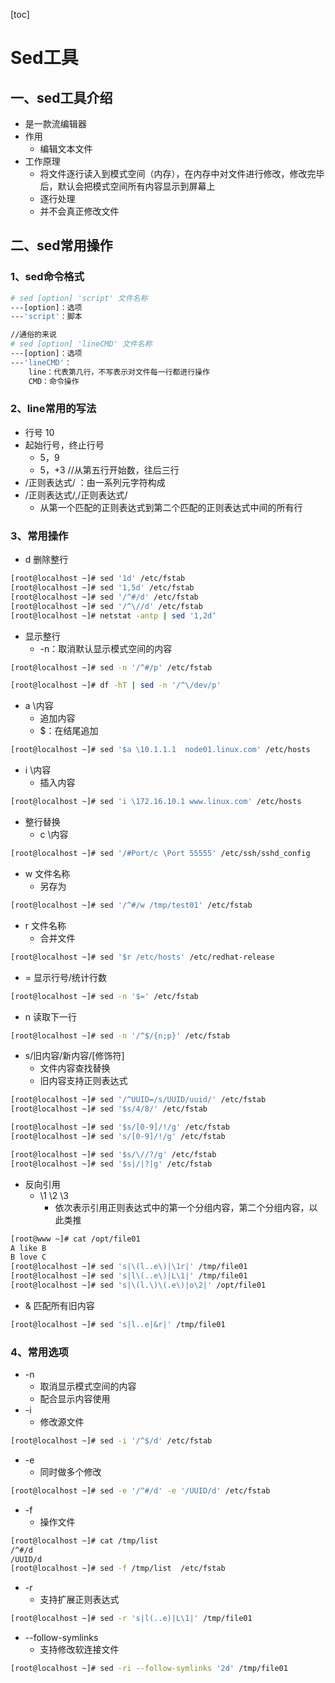 [toc]

# Sed工具

## 一、sed工具介绍

* 是一款流编辑器
* 作用
  * 编辑文本文件
* 工作原理
  * 将文件逐行读入到模式空间（内存），在内存中对文件进行修改，修改完毕后，默认会把模式空间所有内容显示到屏幕上
  * 逐行处理
  * 并不会真正修改文件

## 二、sed常用操作

### 1、sed命令格式

```bash
# sed [option] 'script' 文件名称
---[option]：选项
---'script'：脚本

//通俗的来说
# sed [option] 'lineCMD' 文件名称
---[option]：选项
---'lineCMD'：
	line：代表第几行，不写表示对文件每一行都进行操作
	CMD：命令操作
```

### 2、line常用的写法

* 行号	10
* 起始行号，终止行号
  * 5，9
  * 5，+3   //从第五行开始数，往后三行
* /正则表达式/      ：由一系列元字符构成
* /正则表达式/,/正则表达式/
  * 从第一个匹配的正则表达式到第二个匹配的正则表达式中间的所有行

### 3、常用操作

* d	删除整行

```bash
[root@localhost ~]# sed '1d' /etc/fstab 
[root@localhost ~]# sed '1,5d' /etc/fstab 
[root@localhost ~]# sed '/^#/d' /etc/fstab 
[root@localhost ~]# sed '/^\//d' /etc/fstab 
[root@localhost ~]# netstat -antp | sed '1,2d‘
```

* 显示整行
  * -n：取消默认显示模式空间的内容

```bash
[root@localhost ~]# sed -n '/^#/p' /etc/fstab 

[root@localhost ~]# df -hT | sed -n '/^\/dev/p'
```

* a \内容     
  * 追加内容
  * $：在结尾追加

```bash
[root@localhost ~]# sed '$a \10.1.1.1  node01.linux.com' /etc/hosts
```

* i  \内容
  * 插入内容

```bash
[root@localhost ~]# sed 'i \172.16.10.1 www.linux.com' /etc/hosts
```

* 整行替换
  * c  \内容

```bash
[root@localhost ~]# sed '/#Port/c \Port 55555' /etc/ssh/sshd_config 
```

* w 文件名称		
  * 另存为

```bash
[root@localhost ~]# sed '/^#/w /tmp/test01' /etc/fstab 
```

* r	文件名称	
  * 合并文件

```bash
[root@localhost ~]# sed '$r /etc/hosts' /etc/redhat-release 
```

* =	显示行号/统计行数

```bash
[root@localhost ~]# sed -n '$=' /etc/fstab 
```

* n  读取下一行

```bash
[root@localhost ~]# sed -n '/^$/{n;p}' /etc/fstab 
```

* s/旧内容/新内容/[修饰符]
  * 文件内容查找替换
  * 旧内容支持正则表达式

```bash
[root@localhost ~]# sed '/^UUID=/s/UUID/uuid/' /etc/fstab 
[root@localhost ~]# sed '$s/4/8/' /etc/fstab 

[root@localhost ~]# sed '$s/[0-9]/!/g' /etc/fstab 
[root@localhost ~]# sed 's/[0-9]/!/g' /etc/fstab 

[root@localhost ~]# sed '$s/\//?/g' /etc/fstab 
[root@localhost ~]# sed '$s|/|?|g' /etc/fstab 
```

* 反向引用
  * \1   \2   \3
    * 依次表示引用正则表达式中的第一个分组内容，第二个分组内容，以此类推

```bash
[root@www ~]# cat /opt/file01 
A like B
B love C
[root@localhost ~]# sed 's|\(l..e\)|\1r|' /tmp/file01
[root@localhost ~]# sed 's|l\(..e\)|L\1|' /tmp/file01 
[root@localhost ~]# sed 's|\(l.\)\(.e\)|o\2|' /opt/file01 
```

* & 匹配所有旧内容

```bash
[root@localhost ~]# sed 's|l..e|&r|' /tmp/file01
```

### 4、常用选项

* -n
  * 取消显示模式空间的内容
  * 配合显示内容使用
* -i
  * 修改源文件

```bash
[root@localhost ~]# sed -i '/^$/d' /etc/fstab 
```

* -e
  * 同时做多个修改

```bash
[root@localhost ~]# sed -e '/^#/d' -e '/UUID/d' /etc/fstab 
```

* -f
  * 操作文件

```bash
[root@localhost ~]# cat /tmp/list
/^#/d
/UUID/d
[root@localhost ~]# sed -f /tmp/list  /etc/fstab 
```

* -r
  * 支持扩展正则表达式

```bash
[root@localhost ~]# sed -r 's|l(..e)|L\1|' /tmp/file01 
```

* --follow-symlinks  
  * 支持修改软连接文件

```bash
[root@localhost ~]# sed -ri --follow-symlinks '2d' /tmp/file01 
```

